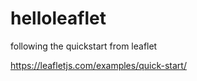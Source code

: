 # helloleaflet


following the quickstart from leaflet


https://leafletjs.com/examples/quick-start/
